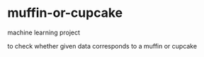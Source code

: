 # muffin-or-cupcake
machine learning project

to check whether given data corresponds to a muffin or cupcake
